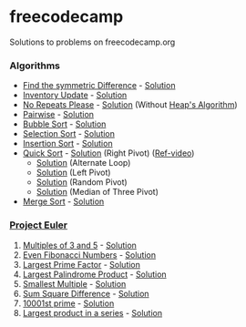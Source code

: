 # freecodecamp
Solutions to problems on freecodecamp.org

### Algorithms

* [Find the symmetric Difference](https://learn.freecodecamp.org/coding-interview-prep/algorithms/find-the-symmetric-difference) - [Solution](https://github.com/envyN/freecodecamp/blob/master/src/Algorithms/FindTheSymmetricDifference.js)
* [Inventory Update](https://learn.freecodecamp.org/coding-interview-prep/algorithms/inventory-update) - [Solution](https://github.com/envyN/freecodecamp/blob/master/src/Algorithms/InventoryUpdate.js)
* [No Repeats Please](https://learn.freecodecamp.org/coding-interview-prep/algorithms/no-repeats-please) - [Solution](https://github.com/envyN/freecodecamp/blob/master/src/Algorithms/NoRepeatsPlease.js) (Without [Heap's Algorithm](https://en.wikipedia.org/wiki/Heap%27s_algorithm))
* [Pairwise](https://learn.freecodecamp.org/coding-interview-prep/algorithms/pairwise) - [Solution](https://github.com/envyN/freecodecamp/blob/master/src/Algorithms/Pairwise.js)
* [Bubble Sort](https://learn.freecodecamp.org/coding-interview-prep/algorithms/implement-bubble-sort) - [Solution](https://github.com/envyN/freecodecamp/blob/master/src/Algorithms/BubbleSort.js)
* [Selection Sort](https://learn.freecodecamp.org/coding-interview-prep/algorithms/implement-selection-sort) - [Solution](https://github.com/envyN/freecodecamp/blob/master/src/Algorithms/SelectionSort.js)
* [Insertion Sort](https://learn.freecodecamp.org/coding-interview-prep/algorithms/implement-insertion-sort) - [Solution](https://github.com/envyN/freecodecamp/blob/master/src/Algorithms/InsertionSort.js)
* [Quick Sort](https://learn.freecodecamp.org/coding-interview-prep/algorithms/implement-quick-sort) - [Solution](https://github.com/envyN/freecodecamp/blob/master/src/Algorithms/QuickSort.js) (Right Pivot) ([Ref-video](https://www.youtube.com/watch?v=COk73cpQbFQ))
    * [Solution](https://github.com/envyN/freecodecamp/blob/master/src/Algorithms/QuickSort_alternateLoop.js) (Alternate Loop)
    * [Solution](https://github.com/envyN/freecodecamp/blob/master/src/Algorithms/QuickSort_leftPivot.js) (Left Pivot)
    * [Solution](https://github.com/envyN/freecodecamp/blob/master/src/Algorithms/QuickSort_randomPivot.js) (Random Pivot)
    * [Solution](https://github.com/envyN/freecodecamp/blob/master/src/Algorithms/QuickSort_medianOfThreePivot.js) (Median of Three Pivot)
* [Merge Sort](https://learn.freecodecamp.org/coding-interview-prep/algorithms/implement-merge-sort) - [Solution](https://github.com/envyN/freecodecamp/blob/master/src/Algorithms/MergeSort.js)

### [Project Euler](https://projecteuler.net)

1. [Multiples of 3 and 5](https://learn.freecodecamp.org/coding-interview-prep/project-euler/problem-1-multiples-of-3-and-5/) - [Solution](https://github.com/envyN/freecodecamp/blob/master/src/ProjectEuler/MultiplesOf3and5.js)
1. [Even Fibonacci Numbers](https://learn.freecodecamp.org/coding-interview-prep/project-euler/problem-2-even-fibonacci-numbers) - [Solution](https://github.com/envyN/freecodecamp/blob/master/src/ProjectEuler/EvenFibonacciNumbers.js)
1. [Largest Prime Factor](https://learn.freecodecamp.org/coding-interview-prep/project-euler/problem-3-largest-prime-factor) - [Solution](https://github.com/envyN/freecodecamp/blob/master/src/ProjectEuler/LargestPrimeFactor.js)
1. [Largest Palindrome Product](https://learn.freecodecamp.org/coding-interview-prep/project-euler/problem-4-largest-palindrome-product) - [Solution](https://github.com/envyN/freecodecamp/blob/master/src/ProjectEuler/LargestPalindromeProduct.js)
1. [Smallest Multiple](https://learn.freecodecamp.org/coding-interview-prep/project-euler/problem-5-smallest-multiple) - [Solution](https://github.com/envyN/freecodecamp/blob/master/src/ProjectEuler/SmallestMultiple.js)
1. [Sum Square Difference](https://learn.freecodecamp.org/coding-interview-prep/project-euler/problem-6-sum-square-difference/) - [Solution](https://github.com/envyN/freecodecamp/blob/master/src/ProjectEuler/SumSquareDifference.js)
1. [10001st prime](https://learn.freecodecamp.org/coding-interview-prep/project-euler/problem-7-10001st-prime) - [Solution](https://github.com/envyN/freecodecamp/blob/master/src/ProjectEuler/nthPrime.js)
1. [Largest product in a series](https://learn.freecodecamp.org/coding-interview-prep/project-euler/problem-8-largest-product-in-a-series/) - [Solution](https://github.com/envyN/freecodecamp/blob/master/src/ProjectEuler/LargestProductInSeries.js)

